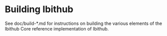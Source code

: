Building Ibithub
================

See doc/build-*.md for instructions on building the various
elements of the Ibithub Core reference implementation of Ibithub.
